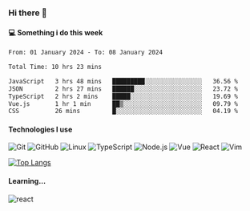 ### Hi there 👋

#### 💻 Something i do this week

<!--START_SECTION:waka-->

```txt
From: 01 January 2024 - To: 08 January 2024

Total Time: 10 hrs 23 mins

JavaScript   3 hrs 48 mins   █████████░░░░░░░░░░░░░░░░   36.56 %
JSON         2 hrs 27 mins   ██████░░░░░░░░░░░░░░░░░░░   23.72 %
TypeScript   2 hrs 2 mins    █████░░░░░░░░░░░░░░░░░░░░   19.69 %
Vue.js       1 hr 1 min      ██▒░░░░░░░░░░░░░░░░░░░░░░   09.79 %
CSS          26 mins         █░░░░░░░░░░░░░░░░░░░░░░░░   04.19 %
```

<!--END_SECTION:waka-->


#### Technologies I use
![Git](https://img.shields.io/badge/-Git-222222?style=flat&logo=git&logoColor=F05032)
![GitHub](https://img.shields.io/badge/-GitHub-181717?style=flat&logo=github)
![Linux](https://img.shields.io/badge/-Linux-222222?style=flat&logo=linux&logoColor=FCC624)
![TypeScript](https://img.shields.io/badge/-TypeScript-000000?style=flat&logo=typescript)
![Node.js](https://img.shields.io/badge/-Node.js-222222?style=flat&logo=node.js&logoColor=339933)
![Vue](https://img.shields.io/badge/-Vue-222222?style=flat&logo=Vue.js&logoColor=4FC08D)
![React](https://img.shields.io/badge/-React-222222?style=flat&logo=React&logoColor=blue)
![Vim](https://img.shields.io/badge/-Vim-222222?style=flat&logo=Vim&logoColor=green)

[![Top Langs](https://github-readme-stats.vercel.app/api/top-langs/?username=GodlessLiu&layout=compact)](https://github.com/anuraghazra/github-readme-stats)
#### Learning...
![react](https://img.shields.io/badge/react-18-blue.svg)
